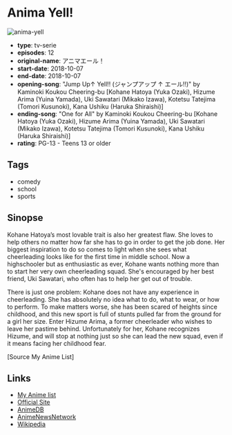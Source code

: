 # Anima Yell!

![anima-yell](https://cdn.myanimelist.net/images/anime/1051/93862.jpg)

-   **type**: tv-serie
-   **episodes**: 12
-   **original-name**: アニマエール！
-   **start-date**: 2018-10-07
-   **end-date**: 2018-10-07
-   **opening-song**: "Jump Up↑ Yell!! (ジャンプアップ ↑ エール!!)" by Kaminoki Koukou Cheering-bu [Kohane Hatoya (Yuka Ozaki), Hizume Arima (Yuina Yamada), Uki Sawatari (Mikako Izawa), Kotetsu Tatejima (Tomori Kusunoki), Kana Ushiku (Haruka Shiraishi)]
-   **ending-song**: "One for All" by Kaminoki Koukou Cheering-bu [Kohane Hatoya (Yuka Ozaki), Hizume Arima (Yuina Yamada), Uki Sawatari (Mikako Izawa), Kotetsu Tatejima (Tomori Kusunoki), Kana Ushiku (Haruka Shiraishi)]
-   **rating**: PG-13 - Teens 13 or older

## Tags

-   comedy
-   school
-   sports

## Sinopse

Kohane Hatoya’s most lovable trait is also her greatest flaw. She loves to help others no matter how far she has to go in order to get the job done. Her biggest inspiration to do so comes to light when she sees what cheerleading looks like for the first time in middle school. Now a highschooler but as enthusiastic as ever, Kohane wants nothing more than to start her very own cheerleading squad. She's encouraged by her best friend, Uki Sawatari, who often has to help her get out of trouble.

There is just one problem: Kohane does not have any experience in cheerleading. She has absolutely no idea what to do, what to wear, or how to perform. To make matters worse, she has been scared of heights since childhood, and this new sport is full of stunts pulled far from the ground for a girl her size. Enter Hizume Arima, a former cheerleader who wishes to leave her pastime behind. Unfortunately for her, Kohane recognizes Hizume, and will stop at nothing just so she can lead the new squad, even if it means facing her childhood fear.

[Source My Anime List]

## Links

-   [My Anime list](https://myanimelist.net/anime/37206/Anima_Yell)
-   [Official Site](http://www.animayell.com/)
-   [AnimeDB](http://anidb.info/perl-bin/animedb.pl?show=anime&aid=13756)
-   [AnimeNewsNetwork](http://www.animenewsnetwork.com/encyclopedia/anime.php?id=21227)
-   [Wikipedia](http://en.wikipedia.org/wiki/Anima_Yell!)

